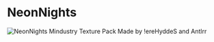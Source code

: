 # NeonNights
![NeonNights](https://user-images.githubusercontent.com/87564635/126493609-689ef70b-8dfc-465a-9bb1-f1b7fd55e979.jpg)
 Mindustry Texture Pack
 Made by !ereHyddeS and Antlrr
